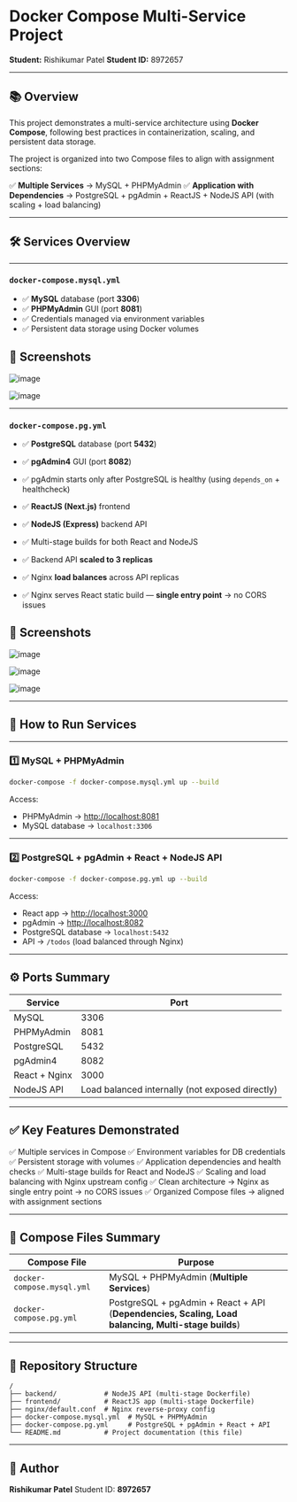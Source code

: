 # Docker Compose Multi-Service Project

**Student:** Rishikumar Patel
**Student ID:** 8972657

---

## 📚 Overview

This project demonstrates a multi-service architecture using **Docker Compose**, following best practices in containerization, scaling, and persistent data storage.

The project is organized into two Compose files to align with assignment sections:

✅ **Multiple Services** → MySQL + PHPMyAdmin
✅ **Application with Dependencies** → PostgreSQL + pgAdmin + ReactJS + NodeJS API (with scaling + load balancing)

---

## 🛠️ Services Overview

---

### `docker-compose.mysql.yml`

- ✅ **MySQL** database (port **3306**)
- ✅ **PHPMyAdmin** GUI (port **8081**)
- ✅ Credentials managed via environment variables
- ✅ Persistent data storage using Docker volumes

## 📝 Screenshots
![image](https://github.com/user-attachments/assets/030020aa-9264-495f-a34b-042251d723fb)

![image](https://github.com/user-attachments/assets/2167fe74-6394-461e-a3b4-a7c0a37799ff)


---

### `docker-compose.pg.yml`

- ✅ **PostgreSQL** database (port **5432**)
- ✅ **pgAdmin4** GUI (port **8082**)
- ✅ pgAdmin starts only after PostgreSQL is healthy (using `depends_on` + healthcheck)

- ✅ **ReactJS (Next.js)** frontend
- ✅ **NodeJS (Express)** backend API
- ✅ Multi-stage builds for both React and NodeJS
- ✅ Backend API **scaled to 3 replicas**
- ✅ Nginx **load balances** across API replicas
- ✅ Nginx serves React static build — **single entry point** → no CORS issues

## 📝 Screenshots

![image](https://github.com/user-attachments/assets/1d2fc817-2033-4e90-8ec9-084263f3774d)

![image](https://github.com/user-attachments/assets/1a47d1d0-6511-423a-bd16-8fa8f794bea1)

![image](https://github.com/user-attachments/assets/12424169-fe64-494f-8666-fc68353f1655)




---

## 🚀 How to Run Services

---

### 1️⃣ MySQL + PHPMyAdmin

```bash
docker-compose -f docker-compose.mysql.yml up --build
```

Access:

- PHPMyAdmin → [http://localhost:8081](http://localhost:8081)
- MySQL database → `localhost:3306`

---

### 2️⃣ PostgreSQL + pgAdmin + React + NodeJS API

```bash
docker-compose -f docker-compose.pg.yml up --build
```

Access:

- React app → [http://localhost:3000](http://localhost:3000)
- pgAdmin → [http://localhost:8082](http://localhost:8082)
- PostgreSQL database → `localhost:5432`
- API → `/todos` (load balanced through Nginx)

---

## ⚙️ Ports Summary

| Service       | Port                                            |
| ------------- | ----------------------------------------------- |
| MySQL         | 3306                                            |
| PHPMyAdmin    | 8081                                            |
| PostgreSQL    | 5432                                            |
| pgAdmin4      | 8082                                            |
| React + Nginx | 3000                                            |
| NodeJS API    | Load balanced internally (not exposed directly) |

---

## ✅ Key Features Demonstrated

✅ Multiple services in Compose
✅ Environment variables for DB credentials
✅ Persistent storage with volumes
✅ Application dependencies and health checks
✅ Multi-stage builds for React and NodeJS
✅ Scaling and load balancing with Nginx upstream config
✅ Clean architecture → Nginx as single entry point → no CORS issues
✅ Organized Compose files → aligned with assignment sections

---

## 🧭 Compose Files Summary

| Compose File               | Purpose                                                                                            |
| -------------------------- | -------------------------------------------------------------------------------------------------- |
| `docker-compose.mysql.yml` | MySQL + PHPMyAdmin (**Multiple Services**)                                                         |
| `docker-compose.pg.yml`    | PostgreSQL + pgAdmin + React + API (**Dependencies, Scaling, Load balancing, Multi-stage builds**) |

---

## 📁 Repository Structure

```
/
├── backend/            # NodeJS API (multi-stage Dockerfile)
├── frontend/           # ReactJS app (multi-stage Dockerfile)
├── nginx/default.conf  # Nginx reverse-proxy config
├── docker-compose.mysql.yml  # MySQL + PHPMyAdmin
├── docker-compose.pg.yml     # PostgreSQL + pgAdmin + React + API
└── README.md           # Project documentation (this file)
```

---

## 🧑 Author

**Rishikumar Patel**
Student ID: **8972657**
